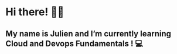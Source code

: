 # Hi there! 👋🏼 

## My name is Julien and I’m currently learning Cloud and Devops Fundamentals ! 💻


